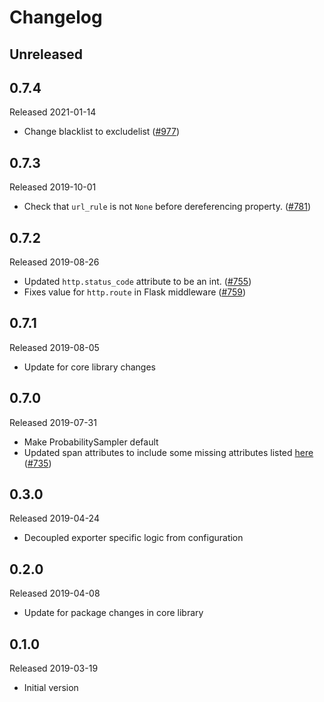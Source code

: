 # Changelog

## Unreleased

## 0.7.4
Released 2021-01-14

- Change blacklist to excludelist
([#977](https://github.com/census-instrumentation/opencensus-python/pull/977))

## 0.7.3
Released 2019-10-01

- Check that `url_rule` is not `None` before dereferencing property.
  ([#781](https://github.com/census-instrumentation/opencensus-python/pull/781))

## 0.7.2
Released 2019-08-26

- Updated `http.status_code` attribute to be an int.
  ([#755](https://github.com/census-instrumentation/opencensus-python/pull/755))
- Fixes value for `http.route` in Flask middleware
  ([#759](https://github.com/census-instrumentation/opencensus-python/pull/759))

## 0.7.1
Released 2019-08-05

- Update for core library changes

## 0.7.0
Released 2019-07-31

- Make ProbabilitySampler default
- Updated span attributes to include some missing attributes listed
  [here](https://github.com/census-instrumentation/opencensus-specs/blob/master/trace/HTTP.md#attributes)
  ([#735](https://github.com/census-instrumentation/opencensus-python/pull/735))

## 0.3.0
Released 2019-04-24

- Decoupled exporter specific logic from configuration

## 0.2.0
Released 2019-04-08

- Update for package changes in core library

## 0.1.0
Released 2019-03-19

- Initial version
